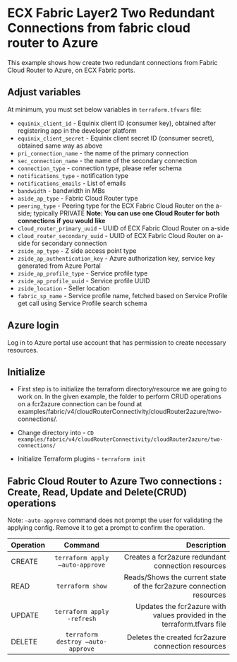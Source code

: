 # ECX Fabric Layer2 Two Redundant Connections from fabric cloud router to Azure

This example shows how create two redundant connections from Fabric Cloud Router to Azure, on ECX Fabric ports.

## Adjust variables
At minimum, you must set below variables in `terraform.tfvars` file:

- `equinix_client_id` - Equinix client ID (consumer key), obtained after registering app in the developer platform
- `equinix_client_secret` - Equinix client secret ID (consumer secret), obtained same way as above
- `pri_connection_name` - the name of the primary connection
- `sec_connection_name` - the name of the secondary connection
- `connection_type` - connection type, please refer schema
- `notifications_type` - notification type
- `notifications_emails` - List of emails
- `bandwidth` - bandwidth in MBs
- `aside_ap_type` - Fabric Cloud Router type
- `peering_type` - Peering type for the ECX Fabric Cloud Router on the a-side; typically PRIVATE
**Note: You can use one Cloud Router for both connections if you would like**
- `cloud_router_primary_uuid` - UUID of ECX Fabric Cloud Router on a-side
- `cloud_router_secondary_uuid` - UUID of ECX Fabric Cloud Router on a-side for secondary connection
- `zside_ap_type` - Z side access point type
- `zside_ap_authentication_key` - Azure authorization key, service key generated from Azure Portal
- `zside_ap_profile_type` - Service profile type
- `zside_ap_profile_uuid` - Service profile UUID
- `zside_location` - Seller location
- `fabric_sp_name` - Service profile name, fetched based on Service Profile get call using Service Profile search schema

## Azure login

Log in to Azure portal use account that has permission to create necessary resources.

## Initialize
- First step is to initialize the terraform directory/resource we are going to work on.
  In the given example, the folder to perform CRUD operations on a fcr2azure connection can be found at examples/fabric/v4/cloudRouterConnectivity/cloudRouter2azure/two-connections/.

- Change directory into - `CD examples/fabric/v4/cloudRouterConnectivity/cloudRouter2azure/two-connections/`
- Initialize Terraform plugins - `terraform init`

## Fabric Cloud Router to Azure Two connections : Create, Read, Update and Delete(CRUD) operations
Note: `–auto-approve` command does not prompt the user for validating the applying config. Remove it to get a prompt to confirm the operation.

| Operation |              Command              |                                                             Description |
|:----------|:---------------------------------:|------------------------------------------------------------------------:|
| CREATE    |  `terraform apply –auto-approve`  |                      Creates a fcr2azure redundant connection resources |
| READ      |         `terraform show`          |     Reads/Shows the current state of the fcr2azure connection resources |
| UPDATE    |    `terraform apply -refresh`     | Updates the fcr2azure with values provided in the terraform.tfvars file |
| DELETE    | `terraform destroy –auto-approve` |                      Deletes the created fcr2azure connection resources |